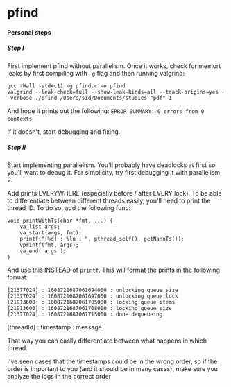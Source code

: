 # pfind
#### Personal steps

##### Step I
First implement pfind without parallelism. Once it works, check for memort leaks by first compiling 
with `-g` flag and then running valgrind:
```
gcc -Wall -std=c11 -g pfind.c -o pfind
valgrind --leak-check=full --show-leak-kinds=all --track-origins=yes --verbose ./pfind /Users/sid/Documents/studies "pdf" 1
```

And hope it prints out the following: `ERROR SUMMARY: 0 errors from 0 contexts`.

If it doesn't, start debugging and fixing.

##### Step II
Start implementing parallelism. You'll probably have deadlocks at first so you'll want to debug it. For simplicity, try first
debugging it with parallelism 2.

Add prints EVERYWHERE (especially before / after EVERY lock). To be able to differentiate between different threads easily, 
you'll need to print the thread ID. To do so, add the following func:
```
void printWithTs(char *fmt, ...) {
    va_list args;
    va_start(args, fmt);
    printf("[%d] : %lu : ", pthread_self(), getNanoTs());
    vprintf(fmt, args);
    va_end( args );
}
```
And use this INSTEAD of `printf`. This will format the prints in the following format:
```
[21377024] : 1608721687061694000 : unlocking queue size
[21377024] : 1608721687061697000 : unlocking queue lock
[21913600] : 1608721687061705000 : locking queue items
[21913600] : 1608721687061708000 : locking queue size
[21377024] : 1608721687061715000 : done dequeueing
```
[threadId] : timestamp : message

That way you can easily differentiate between what happens in which thread.

I've seen cases that the timestamps could be in the wrong order, so if the order is important to you 
(and it should be in many cases), make sure you analyze the logs in the correct order
